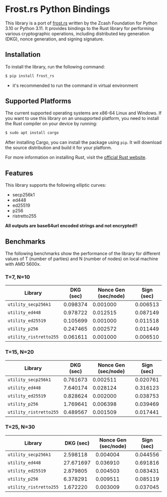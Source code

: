 # Frost.rs Python Bindings

This library is a port of [frost.rs](https://github.com/ZcashFoundation/frost.rs) written by the Zcash Foundation for Python 3.10 or Python 3.11. It provides bindings to the Rust library for performing various cryptographic operations, including distributed key generation (DKG), nonce generation, and signing signature.

## Installation

To install the library, run the following command:

```bash
$ pip install frost_rs
```

- it's recommended to run the command in virtual environment

## Supported Platforms

The current supported operating systems are x86-64 Linux and Windows. If you want to use this library on an unsupported platform, you need to install the Rust compiler on your device by running:

```bash
$ sudo apt install cargo
```

After installing Cargo, you can install the package using `pip`. It will download the source distribution and build it for your platform.

For more information on installing Rust, visit the [official Rust website](https://www.rust-lang.org/learn/get-started).

## Features

This library supports the following elliptic curves:

- secp256k1
- ed448
- ed25519
- p256
- ristretto255

**All outputs are base64url encoded strings and not encrypted!!**

## Benchmarks

The following benchmarks show the performance of the library for different values of T (number of parties) and N (number of nodes) on local machine with AMD 5600x.

### T=7, N=10

| Library                | DKG (sec) | Nonce Gen (sec/node) | Sign (sec) |
| ---------------------- | --------- | -------------------- | ---------- |
| `utility_secp256k1`    | 0.098374  | 0.001000             | 0.006513   |
| `utility_ed448`        | 0.978722  | 0.012515             | 0.087149   |
| `utility_ed25519`      | 0.105699  | 0.001000             | 0.011518   |
| `utility_p256`         | 0.247465  | 0.002572             | 0.011449   |
| `utility_ristretto255` | 0.061611  | 0.001000             | 0.006510   |

### T=15, N=20

| Library                | DKG (sec) | Nonce Gen (sec/node) | Sign (sec) |
| ---------------------- | --------- | -------------------- | ---------- |
| `utility_secp256k1`    | 0.761673  | 0.002511             | 0.020761   |
| `utility_ed448`        | 7.640174  | 0.028124             | 0.316123   |
| `utility_ed25519`      | 0.828624  | 0.002000             | 0.038753   |
| `utility_p256`         | 1.769641  | 0.006398             | 0.039469   |
| `utility_ristretto255` | 0.489567  | 0.001509             | 0.017441   |

### T=25, N=30

| Library                | DKG (sec) | Nonce Gen (sec/node) | Sign (sec) |
| ---------------------- | --------- | -------------------- | ---------- |
| `utility_secp256k1`    | 2.598118  | 0.004004             | 0.044556   |
| `utility_ed448`        | 27.671697 | 0.036910             | 0.691816   |
| `utility_ed25519`      | 2.879805  | 0.004503             | 0.083431   |
| `utility_p256`         | 6.378291  | 0.009511             | 0.085119   |
| `utility_ristretto255` | 1.672220  | 0.003009             | 0.037045   |
